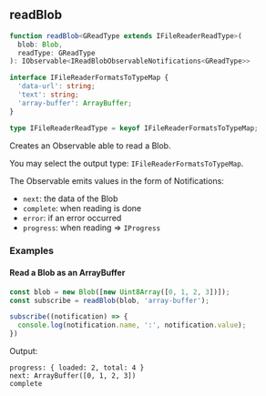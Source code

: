 ## readBlob

```ts
function readBlob<GReadType extends IFileReaderReadType>(
  blob: Blob,
  readType: GReadType
): IObservable<IReadBlobObservableNotifications<GReadType>>
```

```ts
interface IFileReaderFormatsToTypeMap {
  'data-url': string;
  'text': string;
  'array-buffer': ArrayBuffer;
}

type IFileReaderReadType = keyof IFileReaderFormatsToTypeMap;
```

Creates an Observable able to read a Blob.

You may select the output type: `IFileReaderFormatsToTypeMap`.

The Observable emits values in the form of Notifications:

- `next`: the data of the Blob
- `complete`: when reading is done
- `error`: if an error occurred
- `progress`: when reading => `IProgress`

### Examples

#### Read a Blob as an ArrayBuffer

```ts
const blob = new Blob([new Uint8Array([0, 1, 2, 3])]);
const subscribe = readBlob(blob, 'array-buffer');

subscribe((notification) => {
  console.log(notification.name, ':', notification.value);
})
```

Output:

```text
progress: { loaded: 2, total: 4 }
next: ArrayBuffer([0, 1, 2, 3])
complete
```

